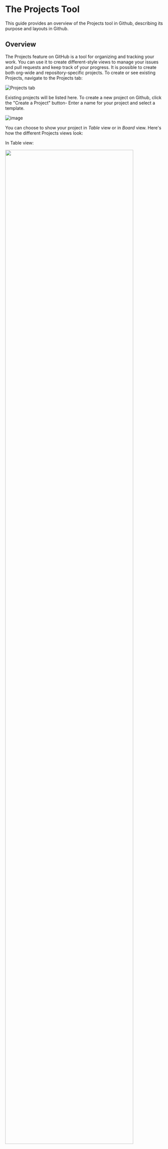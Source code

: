 # The Projects Tool
This guide provides an overview of the Projects tool in Github, describing its purpose and layouts in Github. 


## Overview
The Projects feature on GitHub is a tool for organizing and tracking your work. You can use it to create different-style views to manage your issues and pull requests and keep track of your progress. It is possible to create both org-wide and repository-specific projects. To create or see existing Projects, navigate to the Projects tab:

![Projects tab](https://github.com/energinet-open-incubator/origin-collaboration/blob/main/docs/figures/projects_tab.png)

Existing projects will be listed here. To create a new project on Github, click the "Create a Project" button- Enter a name for your project and select a template.

![image](https://github.com/energinet-open-incubator/origin-collaboration/blob/main/docs/figures/projects_new.png)

You can choose to show your project in _Table_ view or in _Board_ view. Here's how the different Projects views look:

In Table view:

<img src="https://github.com/energinet-open-incubator/origin-collaboration/blob/main/docs/figures/list-view.png" width="90%" />

You can add attribute fields/columns by clicking the "+" on the top right, where there are a few options on what to add:

<img src="https://github.com/energinet-open-incubator/origin-collaboration/blob/main/docs/figures/projects_field.png" width="20%" />

In Board view:

<img src="https://github.com/energinet-open-incubator/origin-collaboration/blob/main/docs/figures/kanban-view.png" width="90%" />

In this view, you can also add new columns. 

It can be a good idea to bookmark the project view you're using often (all projects have stable links).

## Adding Cards to the Project View
Cards in the Projects tool, refers to any issues, pull requests or draft issues that you add to your project view. To add cards to your project, click on "Add item", in the buttom of the column you want to add the card to:

<img src="https://github.com/energinet-open-incubator/origin-collaboration/blob/main/docs/figures/projects_add_card.png" width="90%" />

If you search, you can find any existing issue or pull request that you want to add. Alternatively, type some title, and a draft issue will be created (see the [Issue trackers guide](https://github.com/energinet-open-incubator/origin-collaboration/blob/main/guides/issue_trackers.md#issues-in-projects-views)). 

To move a card between columns, simply drag and drop the card to the desired column:

<img src="https://github.com/energinet-open-incubator/origin-collaboration/blob/main/docs/figures/projects_move_card.png" width="50%" />

When you click on a card title, a quick view will pop up for the (draft) issue or pull request that the card contains:

![issues view](https://github.com/energinet-open-incubator/origin-collaboration/blob/main/docs/figures/projects-list-inline-issueview.png)

Remember to save your view, when you finished modifying it, as this doesn't happen automatically:

<img src="https://github.com/energinet-open-incubator/origin-collaboration/blob/main/docs/figures/projects_save.png" width="30%" />

## Using Projects in Project-Origin
A number of projects already exists in Project-Origin, which are visible [here](https://github.com/orgs/energinet-open-incubator/projects). You can either use the existing project views, whenever these are most relevant to you, or create your own view in a given, relevant project, to e.g., track progress on your own issues and pull requests. 

<img src="https://github.com/energinet-open-incubator/origin-collaboration/blob/main/docs/figures/projects_new_view.png" width="70%" />

Alternatively, you can create your own project, if you find it relevant. 

## More Information about Projects
GitHub offers a more extensive guide on Projects [here](https://docs.github.com/en/issues/planning-and-tracking-with-projects/learning-about-projects).
